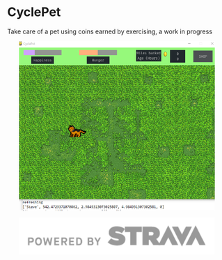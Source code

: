 # CyclePet
Take care of a pet using coins earned by exercising, a work in progress 
<p align="center">
  <img src="images/Capture.PNG" width="450" title="early screenshot">
</p>

<p align="center">
  <img src="images/api_logo_pwrdBy_strava_horiz_gray.png" width="450" title="api credit">
</p>
